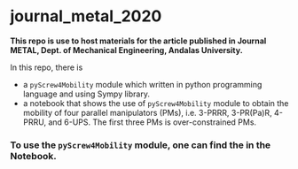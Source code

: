 # journal_metal_2020

**This repo is use to host materials for the article published in Journal METAL, Dept. of Mechanical Engineering, Andalas University.**

In this repo, there is
* a `pyScrew4Mobility` module which written in python programming language and using Sympy library.
* a notebook that shows the use of `pyScrew4Mobility` module to obtain the mobility of four parallel manipulators (PMs), i.e. 3-PRRR, 3-PR(Pa)R, 4-PRRU, and 6-UPS. The first three PMs is over-constrained PMs.


### To use the `pyScrew4Mobility` module, one can find the in the Notebook.
